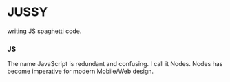 # JUSSY
writing JS spaghetti code.

### JS

The name JavaScript is redundant and confusing. I call it Nodes. 
Nodes has become imperative for modern Mobile/Web design.


